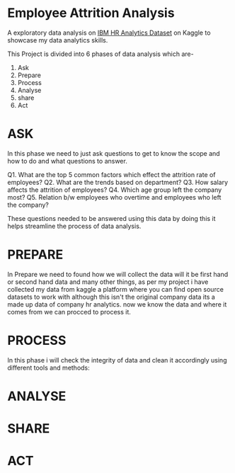 # Employee Attrition Analysis 

A exploratory data analysis on [IBM HR Analytics Dataset](https://www.kaggle.com/datasets/pavansubhasht/ibm-hr-analytics-attrition-modelling) on Kaggle to showcase my data analytics skills.


This Project is divided into 6 phases of data analysis which are-
1. Ask
2. Prepare
3. Process
4. Analyse
5. share
6. Act

# ASK

In this phase we need to just ask questions to get to know the scope and how to do and what questions to answer.

Q1. What are the top 5 common factors which effect the attrition rate of employees?
Q2. What are the trends based on department?
Q3. How salary affects the attrition of employees?
Q4. Which age group left the company most?
Q5. Relation b/w employees who overtime and employees who left the company?

These questions needed to be answered using this data by doing this it helps streamline the process of data analysis.

# PREPARE

In Prepare we need to found how we will collect the data will it be first hand or second hand data and many other things,
as per my project i have collected my data from kaggle a platform where you can find open source datasets to work with although this isn't the original company data its a made up data of company hr analytics.
now we know the data and where it comes from we can procced to process it.

# PROCESS

In this phase i will check the integrity of data and clean it accordingly using different tools and methods:


# ANALYSE
# SHARE 
# ACT



